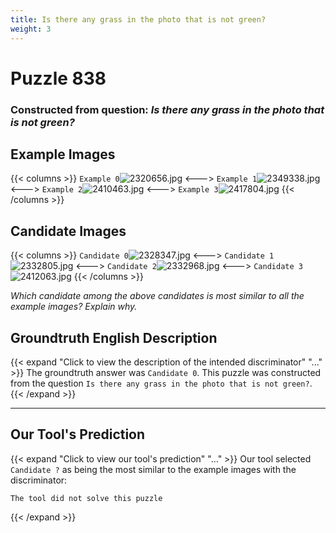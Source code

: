 ```yaml
---
title: Is there any grass in the photo that is not green?
weight: 3
---
```


# Puzzle 838
### Constructed from question: _Is there any grass in the photo that is not green?_


## Example Images
{{< columns >}}
`Example 0`![2320656.jpg](/gqa_images/2320656.jpg)
<--->
`Example 1`![2349338.jpg](/gqa_images/2349338.jpg)
<--->
`Example 2`![2410463.jpg](/gqa_images/2410463.jpg)
<--->
`Example 3`![2417804.jpg](/gqa_images/2417804.jpg)
{{< /columns >}}

## Candidate Images
{{< columns >}}
`Candidate 0`![2328347.jpg](/gqa_images/2328347.jpg)
<--->
`Candidate 1`![2332805.jpg](/gqa_images/2332805.jpg)
<--->
`Candidate 2`![2332968.jpg](/gqa_images/2332968.jpg)
<--->
`Candidate 3`![2412063.jpg](/gqa_images/2412063.jpg)
{{< /columns >}}

*Which candidate among the above candidates is most similar to all the example images? Explain why.*

## Groundtruth English Description

{{< expand "Click to view the description of the intended discriminator" "..." >}}
The groundtruth answer was `Candidate 0`. This puzzle was constructed from the question `Is there any grass in the photo that is not green?`.
{{< /expand >}}

---

## Our Tool's Prediction

{{< expand "Click to view our tool's prediction" "..." >}}
Our tool selected `Candidate ?` as being the most similar to the example images with the discriminator:
```plaintext
The tool did not solve this puzzle
```
{{< /expand >}}
